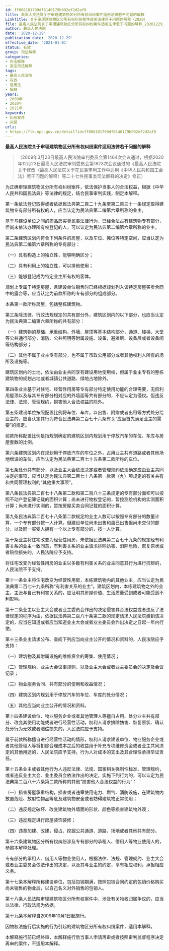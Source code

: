 ```yaml
---
id: ff808181799df6140179b092ef2d2af9
title: 最高人民法院关于审理建筑物区分所有权纠纷案件适用法律若干问题的解释
LinkTitle: 关于审理建筑物区分所有权纠纷案件适用法律若干问题的解释（2020）
file: 最高人民法院关于审理建筑物区分所有权纠纷案件适用法律若干问题的解释_20201229_ff808181799df6140179b092ef2d2af9.doc
author: 最高人民法院
date: '2020-12-29'
publication_date: '2020-12-29'
effective_date: '2021-01-01'
status: 有效
group: 司法解释
categories:
- 司法解释
- 高法司法解释
tags:
- 最高人民法院
- 有效
- 适用法
- 解释
years:
- 2009年
- 2020年
- 2021年
keywords:
- 纠纷案件
- 问题
urls:
- https://flk.npc.gov.cn/detail?id=ff808181799df6140179b092ef2d2af9
---
```


**最高人民法院关于审理建筑物区分所有权纠纷案件适用法律若干问题的解释**

> （2009年3月23日最高人民法院审判委员会第1464次会议通过，根据2020年12月23日最高人民法院审判委员会第1823次会议通过的《最高人民法院关于修改〈最高人民法院关于在民事审判工作中适用《中华人民共和国工会法》若干问题的解释〉等二十七件民事类司法解释的决定》修正）

为正确审理建筑物区分所有权纠纷案件，依法保护当事人的合法权益，根据《中华人民共和国民法典》等法律的规定，结合民事审判实践，制定本解释。

第一条依法登记取得或者依据民法典第二百二十九条至第二百三十一条规定取得建筑物专有部分所有权的人，应当认定为民法典第二编第六章所称的业主。

基于与建设单位之间的商品房买卖民事法律行为，已经合法占有建筑物专有部分，但尚未依法办理所有权登记的人，可以认定为民法典第二编第六章所称的业主。

第二条建筑区划内符合下列条件的房屋，以及车位、摊位等特定空间，应当认定为民法典第二编第六章所称的专有部分：

（一）具有构造上的独立性，能够明确区分；

（二）具有利用上的独立性，可以排他使用；

（三）能够登记成为特定业主所有权的客体。

规划上专属于特定房屋，且建设单位销售时已经根据规划列入该特定房屋买卖合同中的露台等，应当认定为前款所称的专有部分的组成部分。

本条第一款所称房屋，包括整栋建筑物。

第三条除法律、行政法规规定的共有部分外，建筑区划内的以下部分，也应当认定为民法典第二编第六章所称的共有部分：

（一）建筑物的基础、承重结构、外墙、屋顶等基本结构部分，通道、楼梯、大堂等公共通行部分，消防、公共照明等附属设施、设备，避难层、设备层或者设备间等结构部分；

（二）其他不属于业主专有部分，也不属于市政公用部分或者其他权利人所有的场所及设施等。

建筑区划内的土地，依法由业主共同享有建设用地使用权，但属于业主专有的整栋建筑物的规划占地或者城镇公共道路、绿地占地除外。

第四条业主基于对住宅、经营性用房等专有部分特定使用功能的合理需要，无偿利用屋顶以及与其专有部分相对应的外墙面等共有部分的，不应认定为侵权。但违反法律、法规、管理规约，损害他人合法权益的除外。

第五条建设单位按照配置比例将车位、车库，以出售、附赠或者出租等方式处分给业主的，应当认定其行为符合民法典第二百七十六条有关“应当首先满足业主的需要”的规定。

前款所称配置比例是指规划确定的建筑区划内规划用于停放汽车的车位、车库与房屋套数的比例。

第六条建筑区划内在规划用于停放汽车的车位之外，占用业主共有道路或者其他场地增设的车位，应当认定为民法典第二百七十五条第二款所称的车位。

第七条处分共有部分，以及业主大会依法决定或者管理规约依法确定应由业主共同决定的事项，应当认定为民法典第二百七十八条第一款第（九）项规定的有关共有和共同管理权利的“其他重大事项”。

第八条民法典第二百七十八条第二款和第二百八十三条规定的专有部分面积可以按照不动产登记簿记载的面积计算；尚未进行物权登记的，暂按测绘机构的实测面积计算；尚未进行实测的，暂按房屋买卖合同记载的面积计算。

第九条民法典第二百七十八条第二款规定的业主人数可以按照专有部分的数量计算，一个专有部分按一人计算。但建设单位尚未出售和虽已出售但尚未交付的部分，以及同一买受人拥有一个以上专有部分的，按一人计算。

第十条业主将住宅改变为经营性用房，未依据民法典第二百七十九条的规定经有利害关系的业主一致同意，有利害关系的业主请求排除妨害、消除危险、恢复原状或者赔偿损失的，人民法院应予支持。

将住宅改变为经营性用房的业主以多数有利害关系的业主同意其行为进行抗辩的，人民法院不予支持。

第十一条业主将住宅改变为经营性用房，本栋建筑物内的其他业主，应当认定为民法典第二百七十九条所称“有利害关系的业主”。建筑区划内，本栋建筑物之外的业主，主张与自己有利害关系的，应证明其房屋价值、生活质量受到或者可能受到不利影响。

第十二条业主以业主大会或者业主委员会作出的决定侵害其合法权益或者违反了法律规定的程序为由，依据民法典第二百八十条第二款的规定请求人民法院撤销该决定的，应当在知道或者应当知道业主大会或者业主委员会作出决定之日起一年内行使。

第十三条业主请求公布、查阅下列应当向业主公开的情况和资料的，人民法院应予支持：

（一）建筑物及其附属设施的维修资金的筹集、使用情况；

（二）管理规约、业主大会议事规则，以及业主大会或者业主委员会的决定及会议记录；

（三）物业服务合同、共有部分的使用和收益情况；

（四）建筑区划内规划用于停放汽车的车位、车库的处分情况；

（五）其他应当向业主公开的情况和资料。

第十四条建设单位、物业服务企业或者其他管理人等擅自占用、处分业主共有部分、改变其使用功能或者进行经营性活动，权利人请求排除妨害、恢复原状、确认处分行为无效或者赔偿损失的，人民法院应予支持。

属于前款所称擅自进行经营性活动的情形，权利人请求建设单位、物业服务企业或者其他管理人等将扣除合理成本之后的收益用于补充专项维修资金或者业主共同决定的其他用途的，人民法院应予支持。行为人对成本的支出及其合理性承担举证责任。

第十五条业主或者其他行为人违反法律、法规、国家相关强制性标准、管理规约，或者违反业主大会、业主委员会依法作出的决定，实施下列行为的，可以认定为民法典第二百八十六条第二款所称的其他“损害他人合法权益的行为”：

（一）损害房屋承重结构，损害或者违章使用电力、燃气、消防设施，在建筑物内放置危险、放射性物品等危及建筑物安全或者妨碍建筑物正常使用；

（二）违反规定破坏、改变建筑物外墙面的形状、颜色等损害建筑物外观；

（三）违反规定进行房屋装饰装修；

（四）违章加建、改建，侵占、挖掘公共通道、道路、场地或者其他共有部分。

第十六条建筑物区分所有权纠纷涉及专有部分的承租人、借用人等物业使用人的，参照本解释处理。

专有部分的承租人、借用人等物业使用人，根据法律、法规、管理规约、业主大会或者业主委员会依法作出的决定，以及其与业主的约定，享有相应权利，承担相应义务。

第十七条本解释所称建设单位，包括包销期满，按照包销合同约定的包销价格购买尚未销售的物业后，以自己名义对外销售的包销人。

第十八条人民法院审理建筑物区分所有权案件中，涉及有关物权归属争议的，应当以法律、行政法规为依据。

第十九条本解释自2009年10月1日起施行。

因物权法施行后实施的行为引起的建筑物区分所有权纠纷案件，适用本解释。

本解释施行前已经终审，本解释施行后当事人申请再审或者按照审判监督程序决定再审的案件，不适用本解释。
